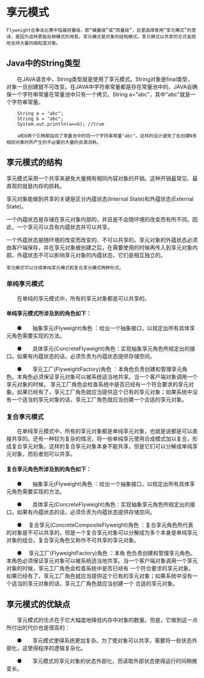 # 享元模式　　
    Flyweight在拳击比赛中指最轻量级，即“蝇量级”或“雨量级”，这里选择使用“享元模式”的意译，是因为这样更能反映模式的用意。享元模式是对象的结构模式。享元模式以共享的方式高效地支持大量的细粒度对象。

## Java中的String类型
　　在JAVA语言中，String类型就是使用了享元模式。String对象是final类型，对象一旦创建就不可改变。在JAVA中字符串常量都是存在常量池中的，JAVA会确保一个字符串常量在常量池中只有一个拷贝。String a="abc"，其中"abc"就是一个字符串常量。   
                
        String a = "abc";
        String b = "abc";
        System.out.println(a==b); //true
        
        a和b两个引用都指向了常量池中的同一个字符串常量"abc"。这样的设计避免了在创建N多相同对象时所产生的不必要的大量的资源消耗。

## 享元模式的结构
   享元模式采用一个共享来避免大量拥有相同内容对象的开销。这种开销最常见、最直观的就是内存的损耗。
   
   享元对象能做到共享的关键是区分内蕴状态(Internal State)和外蕴状态(External State)。
   
   一个内蕴状态是存储在享元对象内部的，并且是不会随环境的改变而有所不同。因此，一个享元可以具有内蕴状态并可以共享。
   
   一个外蕴状态是随环境的改变而改变的、不可以共享的。享元对象的外蕴状态必须由客户端保存，并在享元对象被创建之后，在需要使用的时候再传入到享元对象内部。外蕴状态不可以影响享元对象的内蕴状态，它们是相互独立的。
   
    享元模式可以分成单纯享元模式和复合享元模式两种形式。
    
### 单纯享元模式
　　在单纯的享元模式中，所有的享元对象都是可以共享的。

#### 单纯享元模式所涉及到的角色如下：

　　●　　抽象享元(Flyweight)角色 ：给出一个抽象接口，以规定出所有具体享元角色需要实现的方法。

　　●　　具体享元(ConcreteFlyweight)角色：实现抽象享元角色所规定出的接口。如果有内蕴状态的话，必须负责为内蕴状态提供存储空间。

　　●　　享元工厂(FlyweightFactory)角色 ：本角色负责创建和管理享元角色。本角色必须保证享元对象可以被系统适当地共享。当一个客户端对象调用一个享元对象的时候，
        享元工厂角色会检查系统中是否已经有一个符合要求的享元对象。如果已经有了，享元工厂角色就应当提供这个已有的享元对象；如果系统中没有一个适当的享元对象的话，享元工厂角色就应当创建一个合适的享元对象。

### 复合享元模式
　　在单纯享元模式中，所有的享元对象都是单纯享元对象，也就是说都是可以直接共享的。还有一种较为复杂的情况，将一些单纯享元使用合成模式加以复合，形成复合享元对象。这样的复合享元对象本身不能共享，但是它们可以分解成单纯享元对象，而后者则可以共享。

#### 复合享元角色所涉及到的角色如下：

　　●　　抽象享元(Flyweight)角色 ：给出一个抽象接口，以规定出所有具体享元角色需要实现的方法。

　　●　　具体享元(ConcreteFlyweight)角色：实现抽象享元角色所规定出的接口。如果有内蕴状态的话，必须负责为内蕴状态提供存储空间。

　　●　  复合享元(ConcreteCompositeFlyweight)角色 ：复合享元角色所代表的对象是不可以共享的，但是一个复合享元对象可以分解成为多个本身是单纯享元对象的组合。复合享元角色又称作不可共享的享元对象。

　　●　  享元工厂(FlyweightFactory)角色 ：本角 色负责创建和管理享元角色。本角色必须保证享元对象可以被系统适当地共享。当一个客户端对象调用一个享元对象的时候，享元工厂角色会检查系统中是否已经有 一个符合要求的享元对象。如果已经有了，享元工厂角色就应当提供这个已有的享元对象；如果系统中没有一个适当的享元对象的话，享元工厂角色就应当创建一个 合适的享元对象。

## 享元模式的优缺点
　　享元模式的优点在于它大幅度地降低内存中对象的数量。但是，它做到这一点所付出的代价也是很高的：

　　●　　享元模式使得系统更加复杂。为了使对象可以共享，需要将一些状态外部化，这使得程序的逻辑复杂化。

　　●　　享元模式将享元对象的状态外部化，而读取外部状态使得运行时间稍微变长。
